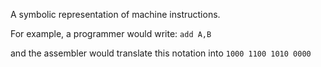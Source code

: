 A symbolic representation of machine instructions.

For example, a programmer would write:
` add A,B `

and the assembler would translate this notation into 
` 1000 1100 1010 0000 `
